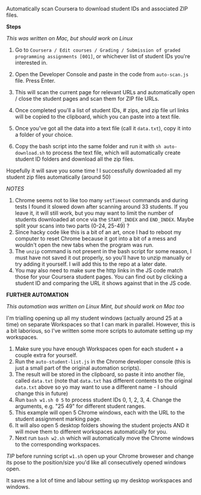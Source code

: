Automatically scan Coursera to download student IDs and associated ZIP files.

**Steps**

*This was written on Mac, but should work on Linux*

1. Go to `Coursera / Edit courses / Grading / Submission of graded programming assignments [001]`, or whichever list of student IDs you're interested in.
2. Open the Developer Console and paste in the code from `auto-scan.js` file. Press Enter.
3. This will scan the current page for relevant URLs and automatically open / close the student pages and scan them for ZIP file URLs.
4. Once completed you'll a list of student IDs, # zips, and zip file url links will be copied to the clipboard, which you can paste into a text file.

5. Once you've got all the data into a text file (call it `data.txt`), copy it into a folder of your choice.
6. Copy the bash script into the same folder and run it with `sh auto-download.sh` to process the text file, which will automatically create student ID folders and download all the zip files.

Hopefully it will save you some time ! I successfully downloaded all my student zip files automatically (around 50)

*NOTES*

1. Chrome seems not to like too many `setTimeout` commands and during tests I found it slowed down after scanning around 33 students. If you leave it, it will still work, but you may want to limit the number of students downloaded at once via the `START_INDEX` and `END_INDEX`. Maybe split your scans into two parts (0-24, 25-49) ?
2. Since hacky code like this is a bit of an art, once I had to reboot my computer to reset Chrome because it got into a bit of a mess and wouldn't open the new tabs when the program was run.
3. The `unzip` command is not present in the bash script for some reason, I must have not saved it out properly, so you'll have to unzip manually or try adding it yourself. I will add this to the repo at a later date.
4. You may also need to make sure the http links in the JS code match those for your Coursera student pages. You can find out by clicking a student ID and comparing the URL it shows against that in the JS code.

**FURTHER AUTOMATION**

*This automation was written on Linux Mint, but should work on Mac too*

I'm trialling opening up all my student windows (actually around 25 at a time) on separate Workspaces so that I can mark in parallel. However, this is a bit laborious, so I've written some more scripts to automate setting up my workspaces.

1. Make sure you have enough Workspaces open for each student + a couple extra for yourself.
2. Run the `auto-student-list.js` in the Chrome developer console (this is just a small part of the original automation scripts).
3. The result will be stored in the clipboard, so paste it into another file, called `data.txt` (note that `data.txt` has different contents to the original `data.txt` above so yo may want to use a different name - I should change this in future)
4. Run `bash w1.sh 0 5` to process student IDs 0, 1, 2, 3, 4. Change the arguments, e.g. "25 49" for different student ranges.
5. This example will open 5 Chrome windows, each with the URL to the student assignment marking page.
6. It will also open 5 desktop folders showing the student projects AND it will move them to different workspaces automatically for you.
7. Next run `bash w2.sh` which will automatically move the Chrome windows to the corresponding workspaces.

*TIP* before running script `w1.sh` open up your Chrome broweser and change its pose to the position/size you'd like all consecutively opened windows open.

It saves me a lot of time and labour setting up my desktop workspaces and windows.
